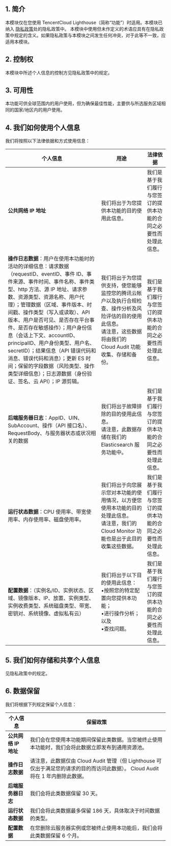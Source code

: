 
## 1\. 简介
本模块仅在您使用 TencentCloud Lighthouse（简称“功能”）时适用。本模块已纳入  [隐私政策](https://intl.cloud.tencent.com/document/product/301/17345)处的隐私政策中。 本模块中使用但未作定义的术语应具有在隐私政策中规定的含义。如果隐私政策与本模块之间发生任何冲突，对于此等不一致，应适用本模块。

## 2\. 控制权
本模块中所述个人信息的控制方见隐私政策中的规定。

## 3\. 可用性
本功能可供全球范围内的用户使用，但为确保最佳性能，主要供与所选服务区域相同的国家/地区内的用户使用。

## 4\. 我们如何使用个人信息
我们将按照以下法律依据和方式使用信息：

| **个人信息**                                     | **用途** |**法律依据**  |
| ------------------------------------------------------------ | ------------------------------------------------------------ | ---- |
|**公共网络 IP 地址**  |我们将出于为您提供本功能的目的使用此信息。 |我们是基于我们履行与您签订的提供本功能的合同之必要性而处理此信息。 |
|**操作日志数据**：用户在使用本功能时的活动的详细信息：请求数据（requestID、eventID、事件 ID、事件来源、事件时间、事件名称、事件类型、http 方法、源 IP 地址、请求参数、资源类型、资源名称、用户代理）；管理数据（区域、事件版本、时间戳、操作类型（写入或读取）、API 版本、用户是否可见、是否存在平台事件、是否存在敏感操作）；用户身份信息（会话上下文、accountID、principalID、用户身份类型、用户名、secretID）；结果信息（API 错误代码和消息、错误代码和消息）；更新 ES 时间；保留的字段数据（风险类型、操作类型详细信息）；日志源数据（身份验证、签名、云 API）；IP 源剪辑。 |我们将出于为您提供支持，使您能够监控您的腾讯云帐户以及执行合规检查、操作分析及风险评估的目的使用此信息。 <br/> 请注意，这些数据将由我们的 Cloud Audit 功能收集、存储和备份。|我们是基于我们履行与您签订的提供本功能的合同之必要性而处理此信息。 |
|**后端服务器日志**：AppID、UIN、SubAccount、操作（API 接口名）、RequestBody、与服务器状态或状况相关的数据|我们将出于故障排除的目的使用此信息。 <br/> 请注意，此数据存储在我们的 Elasticsearch 服务功能中。|我们是基于我们履行与您签订的提供本功能的合同之必要性而处理此信息。|
|**运行状态数据**：CPU 使用率、带宽使用率、内存使用率、磁盘使用率。|我们将出于向您展示您对本功能的使用情况，以方便您使用本功能的目的处理此信息。 <br/> 请注意，我们的 Cloud Monitor 功能也是出于此目的收集这些数据。|我们是基于我们履行与您签订的提供本功能的合同之必要性而处理此信息。|
|**配置数据**：（实例名/ID、实例状态、区域、镜像版本、IP、放置、实例类型、实例收费类型、系统磁盘类型、带宽、密钥对、系统镜像、虚拟私有云）|我们将出于以下目的使用此信息：     <br/> •按照您的特定配置向您提供本功能；     <br/> •进行操作分析；以及     <br/> •查找问题。|我们是基于我们履行与您签订的提供本功能的合同之必要性而处理此信息。|



## 5\. 我们如何存储和共享个人信息
见隐私政策中的规定。 

## 6\. 数据保留
我们将根据下列规定保留个人信息：

| **个人信息**                                     | **保留政策** |
| ------------------------------------------------------------ | ------------------------------------------------------------ |
|**公共网络 IP 地址**  |我们会在您使用本功能期间保留此类数据。当您被终止使用本功能时，我们会将此数据立即发布到通用资源池。 |
|**操作日志数据** |请注意，此数据仅由 Cloud Audit 管理（但 Lighthouse 可仅出于满足您的请求的目的而访问此数据）。                                                                                                    Cloud Audit 将在 1 年内删除此数据。|
|**后端服务器日志** |我们会将此类数据保留 30 天。 |
|**运行状态数据** |我们会将此类数据最多保留 186 天，具体取决于时间数据的类型。 |
|**配置数据** |在您删除云服务器实例或您被终止使用本功能后，我们会将此类数据保留 6 个月。 |
